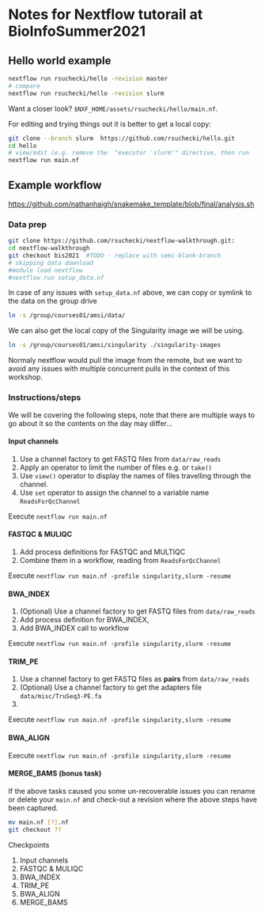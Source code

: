 # Notes for Nextflow tutorail at BioInfoSummer2021

## Hello world example

```sh
nextflow run rsuchecki/hello -revision master 
# compare
nextflow run rsuchecki/hello -revision slurm
```

Want a closer look? `$NXF_HOME/assets/rsuchecki/hello/main.nf`.

For editing and trying things out it is better to get a local copy: 

```sh
git clone --branch slurm  https://github.com/rsuchecki/hello.git 
cd hello
# view/edit (e.g. remove the  "executor 'slurm'" directive, then run
nextflow run main.nf
```

## Example workflow 

https://github.com/nathanhaigh/snakemake_template/blob/final/analysis.sh

### Data prep

```sh
git clone https://github.com/rsuchecki/nextflow-walkthrough.git:
cd nextflow-walkthrough
git checkout bis2021  #TODO - replace with semi-blank-branch
# skipping data download
#module load nextflow 
#nextflow run setup_data.nf 
```

In case of any issues with `setup_data.nf` above, 
we can copy or symlink to the data on the group drive

```sh
ln -s /group/courses01/amsi/data/
```

We can also get the local copy of the Singularity image we will be using. 

```sh
ln -s /group/courses01/amsi/singularity ./singularity-images
```

Normaly nextflow would pull the image from  the remote, 
but we want to avoid any issues with multiple concurrent pulls in the context of this workshop. 

### Instructions/steps

We will be covering the following steps, 
note that there are multiple ways to go about it
so the contents on the day may differ...

#### Input channels

1. Use a channel factory to get FASTQ files from `data/raw_reads`
2. Apply an operator to limit the number of files e.g. or `take()`
3. Use `view()` operator to display the names of files travelling through the channel. 
4. Use `set` operator to assign the channel to a variable name `ReadsForQcChannel`

Execute `nextflow run main.nf`

#### FASTQC & MULIQC

1. Add process definitions for FASTQC and MULTIQC
2. Combine them in a workflow, reading from `ReadsForQcChannel`

Execute `nextflow run main.nf -profile singularity,slurm -resume`

#### BWA_INDEX

1. (Optional) Use a channel factory to get FASTQ files from `data/raw_reads`
2. Add process definition for BWA_INDEX, 
3. Add BWA_INDEX call to workflow

Execute `nextflow run main.nf -profile singularity,slurm -resume`

#### TRIM_PE

1.  Use a channel factory to get FASTQ files as **pairs** from `data/raw_reads`
2.  (Optional) Use a channel factory to get the adapters file `data/misc/TruSeq3-PE.fa`
3.  

Execute `nextflow run main.nf -profile singularity,slurm -resume`

#### BWA_ALIGN

Execute `nextflow run main.nf -profile singularity,slurm -resume`

#### MERGE_BAMS (bonus task)

If the above tasks caused you some un-recoverable issues you can rename or delete your
`main.nf` and check-out a revision where the above steps have been captured.

```sh
mv main.nf [?].nf
git checkout ??
```



Checkpoints 

1. Input channels
2. FASTQC & MULIQC
3. BWA_INDEX
4. TRIM_PE
5. BWA_ALIGN
6. MERGE_BAMS
